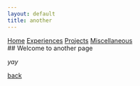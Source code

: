 ```yaml
---
layout: default
title: another
---
```

<div class="topnav">
  <a href="/">Home</a>
  <a href="./another-page.html" class="active">Experiences</a>
  <a href="./another-page.html">Projects</a>
  <a href="./another-page.html">Miscellaneous</a>
</div>
## Welcome to another page

_yay_

[back](./)
